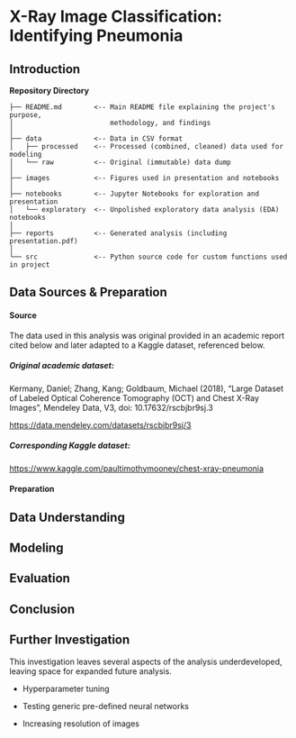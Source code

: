 # X-Ray Image Classification: Identifying Pneumonia

## Introduction



**Repository Directory**

```
├── README.md        <-- Main README file explaining the project's purpose,
│                        methodology, and findings
│
├── data             <-- Data in CSV format
│   ├── processed    <-- Processed (combined, cleaned) data used for modeling
│   └── raw          <-- Original (immutable) data dump
│
├── images           <-- Figures used in presentation and notebooks
│
├── notebooks        <-- Jupyter Notebooks for exploration and presentation
│   └── exploratory  <-- Unpolished exploratory data analysis (EDA) notebooks
│
├── reports          <-- Generated analysis (including presentation.pdf)
│
└── src              <-- Python source code for custom functions used in project
```




## Data Sources & Preparation
#### Source
The data used in this analysis was original provided in an academic report cited below and later adapted to a Kaggle dataset, referenced below.

##### Original academic dataset:

Kermany, Daniel; Zhang, Kang; Goldbaum, Michael (2018), “Large Dataset of Labeled Optical Coherence Tomography (OCT) and Chest X-Ray Images”, Mendeley Data, V3, doi: 10.17632/rscbjbr9sj.3

https://data.mendeley.com/datasets/rscbjbr9sj/3


##### Corresponding Kaggle dataset: 

https://www.kaggle.com/paultimothymooney/chest-xray-pneumonia


#### Preparation


## Data Understanding




## Modeling
 


## Evaluation



## Conclusion




## Further Investigation
This investigation leaves several aspects of the analysis underdeveloped, leaving space for expanded future analysis. 

- Hyperparameter tuning

- Testing generic pre-defined neural networks

- Increasing resolution of images
